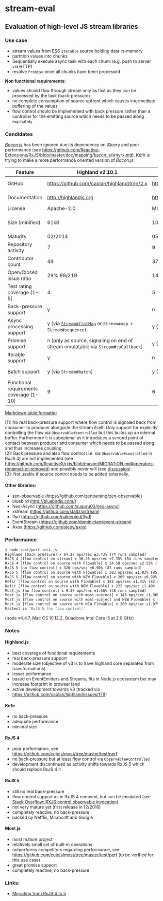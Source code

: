 # stream-eval

## Evaluation of high-level JS stream libraries

### Use case
- stream values from ES6 `Iterable` source holding data in-memory
- partition values into chunks
- Sequentially execute async task with each chunk (e.g. push to server via HTTP)
- resolve `Promise` once all chunks have been processed

__Non functional requirements:__
- values should flow through stream only as fast as they can be processed by the task (back-pressure)
- no complete consumption of source upfront which causes intermediate buffering of the values
- flow control should be implemented with back pressure rather than a controller for the emitting source which needs to be passed along explicitely

### Candidates

[_Bacon.js_](https://baconjs.github.io/) has been ignored due its dependency on jQuery and poor performance (see https://github.com/Reactive-Extensions/RxJS/blob/master/doc/mapping/bacon.js/whyrx.md). Kefir is trying to make a more performance oriented version of _Bacon.js_.

| Feature                                 | Highland v2.10.1                                                                                            | Kefir v3.6.1                       | RxJS v4.1.0                                                                                  | RxJS v5.0.2                                     | Most.js 1.1.1                                                                                                                                                                                        |
|-----------------------------------------|-------------------------------------------------------------------------------------------------------------|------------------------------------|----------------------------------------------------------------------------------------------|-------------------------------------------------|------------------------------------------------------------------------------------------------------------------------------------------------------------------------------------------------------|
| GitHub                                  | https://github.com/caolan/highland/tree/2.x                                                                 | https://github.com/rpominov/kefir  | https://github.com/Reactive-Extensions/RxJS                                                  | https://github.com/ReactiveX/RxJS               | https://github.com/cujojs/most                                                                                                                                                                       |
| Documentation                           | http://highlandjs.org                                                                                       | https://rpominov.github.io/kefir/  | https://github.com/Reactive-Extensions/RxJS/tree/master/doc                                  | http://reactivex.io/rxjs/                       | https://github.com/cujojs/most/blob/master/docs/api.md                                                                                                                                               |
| License                                 | Apache-2.0                                                                                                  | MIT                                | Apache-2.0                                                                                   | Apache-2.0                                      | MIT                                                                                                                                                                                                  |
| Size (minified)                         | 61kB                                                                                                        | 10kB                               | 141kB (complete but also support for custom builds), e.g. 78kB (rx.min.js + rx.async.min.js) | 143kB                                           | 42kB                                                                                                                                                                                                 |
| Maturity                                | 02/2014                                                                                                     | 05/2014                            | 02/2013                                                                                      | 12/2016                                         | 11/2013                                                                                                                                                                                              |
| Repository activity                     | 7                                                                                                           | 9                                  | 10                                                                                           | 10                                              | 10                                                                                                                                                                                                   |
| Contributor count                       | 49                                                                                                          | 37                                 | 273                                                                                          | 107                                             | 36                                                                                                                                                                                                   |
| Open/Closed issue ratio                 | 29% 89/219                                                                                                  | 14% 24/143                         | 24% 185/594                                                                                  | 16% 145/768                                     | 16% 26/132                                                                                                                                                                                           |
| Test rating coverage (1-5)              | 4                                                                                                           | 5                                  | 5                                                                                            | 5                                               | 5                                                                                                                                                                                                    |
| Back-pressure support                   | y                                                                                                           | n                                  | n<sup>[[1]](#fn1)</sup>                                                                      | n<sup>[[2]](#fn2)</sup>                         | n                                                                                                                                                                                                    |
| Async processing support                | y (via [`Stream#flatMap`](https://github.com/caolan/highland/issues/290) or `Stream#map + Stream#sequence`) | y (via `observer#flatMap`)         | y (via `Observable#flatMap`)                                                                 | y (via `Observable#mergeMap`)                   | y (via `stream#concatMap`)                                                                                                                                                                           |
| Promise support                         | n (only as source, signaling on end of stream emulatable via `Stream#toCallback`)                           | y (via `observer#toPromise`)       | y (via `Observable#toPromise`)                                                               | y (via `Observable#toPromise`)                  | y                                                                                                                                                                                                    |
| Iterable support                        | y                                                                                                           | n                                  | y (via `Observable.from`)                                                                    | y (via `Observable.from`)<sup>[[3]](#fn3)</sup> | y (via `most.from`)<sup>[[3]](#fn3)</sup>                                                                                                                                                            |
| Batch support                           | y (via `Stream#batch`)                                                                                      | y (via `observer#bufferWithCount`) | y (via `Observable#bufferWithCount`)                                                         | y (via `Observable#bufferCount`)                | y (pluggable via `stream#transduce` with `transducers.partitionAll` from [transducers-js](http://cognitect-labs.github.io/transducers-js/classes/transducers.html#methods_transducers.partitionAll)) |
| Functional requirements coverage (1-10) | 9                                                                                                           | 6                                  | 9                                                                                            | 8                                               | 8                                                                                                                                                                                                    |

[Markdown table formatter](http://www.tablesgenerator.com/markdown_tables)

<a name="fn1">[1]</a>: No real back-pressure support where flow control is signaled back from consumer to producer alongside the stream itself. Only support for explicitly controlling the flow via `Observable#controlled` but this builds up an internal buffer. Furthermore it is suboptimal as it introduces a second point of contact between producer and consumer which needs to be passed along and thus increases coupling.  
<a name="fn2">[2]</a>: Back pressure and also flow control (i.e. via `Observable#controlled` in RxJS 4) are not implemented (see https://github.com/ReactiveX/rxjs/blob/master/MIGRATION.md#operators-renamed-or-removed) and possibly never will (see [discussion](https://github.com/ReactiveX/rxjs/issues/71)).  
<a name="fn3">[3]</a>: Not usable if source control needs to be added externally.  

#### Other libraries:

- zen-observable (https://github.com/zenparsing/zen-observable)
- bluebird (http://bluebirdjs.com/)
- Neo-Async (https://github.com/suguru03/neo-async)
- xstream (https://github.com/staltz/xstream)
- flyd (https://github.com/paldepind/flyd)
- EventStream (https://github.com/dominictarr/event-stream)
- Axos (https://github.com/pjeby/axos)

### Performance
```bash
$ node test/perf.test.js
Highland [back pressure] x 64.27 ops/sec ±3.43% (74 runs sampled)
RxJS 4 [flow control on stream] x 16.28 ops/sec ±7.35% (54 runs sampled)
RxJS 4 [flow control on source with Flowable] x 54.58 ops/sec ±2.53% (78 runs sampled)
RxJS 5 [no flow control] x 326 ops/sec ±0.90% (85 runs sampled)
RxJS 5 [flow control on source with Flowable] x 303 ops/sec ±1.03% (85 runs sampled)
RxJS 5 [flow control on source with NEW Flowable] x 269 ops/sec ±0.99% (86 runs sampled)
Kefir [flow control on source with Flowable] x 183 ops/sec ±1.41% (82 runs sampled)
Kefir [flow control on source with NEW Flowable] x 222 ops/sec ±1.40% (83 runs sampled)
Most.js [no flow control] x 9.39 ops/sec ±1.66% (48 runs sampled)
Most.js [flow control on source with most-subject] x 143 ops/sec ±1.06% (81 runs sampled)
Most.js [flow control on source with most-subject and NEW Flowable] x 138 ops/sec ±1.27% (82 runs sampled)
Most.js [flow control on source with NEW Flowable] x 200 ops/sec ±1.07% (82 runs sampled)
Fastest is 'RxJS 5 [no flow control]'
```
(node v4.4.7, Mac OS 10.12.2, Quadcore Intel Core i5 at 2.9 GHz)

### Notes

#### Highland.js
- best coverage of functional requirements
- real back-pressure support
- moderate size (objective of v3 is to have highland core separated from transformations)
- lesser performance
- based on EventEmitters and Streams, fits in Node.js ecosystem but may increase footprint in browser land
- active development towards v3 (tracked via https://github.com/caolan/highland/issues/179)

#### Kefir
- no back-pressure
- adequate performance
- minimal size

#### RxJS 4
- poor performance, see https://github.com/cujojs/most/tree/master/test/perf
- no back-pressure but at least flow control via `Observable#controlled`
- development discontinued as activity shifts towards RxJS 5 which should replace RxJS 4 it

#### RxJS 5
- still no real back-pressure
- flow control support as in RxJS 4 removed, but can be emulated (see [Stack Overflow: RXJS control observable invocation](http://stackoverflow.com/a/35347136/893797))
- not very mature yet (first release in 12/2016)
- completely reactive, no back-pressure
- backed by Netflix, Microsoft and Google

#### Most.js
- most mature project
- relatively small set of built-in operations
- outperforms competitors regarding performance, see https://github.com/cujojs/most/tree/master/test/perf (to be verified for this use case)
- great promise support
- completely reactive, no back-pressure

### Links:

- [Migrating from RxJS 4 to 5](https://github.com/ReactiveX/rxjs/blob/master/MIGRATION.md)

